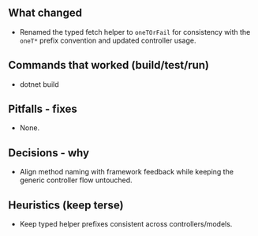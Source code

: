 ## What changed
- Renamed the typed fetch helper to `oneTOrFail` for consistency with the `oneT*` prefix convention and updated controller usage.

## Commands that worked (build/test/run)
- dotnet build

## Pitfalls - fixes
- None.

## Decisions - why
- Align method naming with framework feedback while keeping the generic controller flow untouched.

## Heuristics (keep terse)
- Keep typed helper prefixes consistent across controllers/models.
